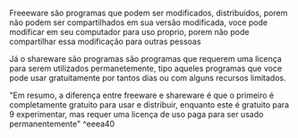 
Freeeware são programas que podem ser modificados, distribuidos, porem não podem ser compartilhados em sua versão modificada, voce pode modificar em seu computador para uso proprio, porem não pode compartilhar essa modificação para outras pessoas

Já o shareware são programas são programas que requerem uma licença para serem utilizados permanetemente, tipo aqueles programas que voce pode usar gratuitamente por tantos dias ou com alguns recursos limitados.

"Em resumo, a diferença entre freeware e shareware é que o primeiro é completamente gratuito para usar e distribuir, enquanto este é gratuito para 9 experimentar, mas requer uma licença de uso paga para ser usado permanentemente" ^eeea40